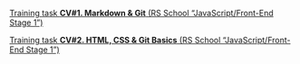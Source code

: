 [Training task **CV#1. Markdown & Git** (RS School “JavaScript/Front-End Stage 1”)](https://yuriybiakov.github.io/rsschool-cv/cv)

[Training task **CV#2. HTML, CSS & Git Basics** (RS School “JavaScript/Front-End Stage 1”)](https://yuriybiakov.github.io/rsschool-cv/)